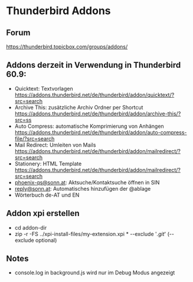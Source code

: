 # Thunderbird Addons
## Forum
https://thunderbird.topicbox.com/groups/addons/

## Addons derzeit in Verwendung in Thunderbird 60.9:
   * Quicktext: Textvorlagen https://addons.thunderbird.net/de/thunderbird/addon/quicktext/?src=search
   * Archive This: zusätzliche Archiv Ordner per Shortcut https://addons.thunderbird.net/de/thunderbird/addon/archive-this/?src=ss
   * Auto Compress: automatische Komprimierung von Anhängen https://addons.thunderbird.net/de/thunderbird/addon/auto-compress-file/?src=search
   * Mail Redirect: Umleiten von Mails https://addons.thunderbird.net/de/thunderbird/addon/mailredirect/?src=search
   * Stationery: HTML Template https://addons.thunderbird.net/de/thunderbird/addon/mailredirect/?src=search
   * phoenix-qs@sonn.at: Aktsuche/Kontaktsuche öffnen in SIN
   * reply@sonn.at: Automatisches hinzufügen der @ablage
   * Wörterbuch de-AT und EN

## Addon xpi erstellen
   * cd addon-dir
   * zip -r -FS ../xpi-install-files/my-extension.xpi * --exclude '*.git*' (--exclude optional)

## Notes
   * console.log in background.js wird nur im Debug Modus angezeigt